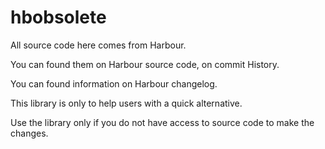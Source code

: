 # hbobsolete

All source code here comes from Harbour.

You can found them on Harbour source code, on commit History.

You can found information on Harbour changelog.

This library is only to help users with a quick alternative.

Use the library only if you do not have access to source code to make the changes.
